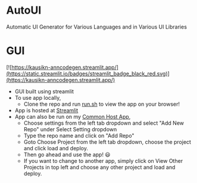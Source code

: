 # AutoUI
 Automatic UI Generator for Various Languages and in Various UI Libraries

# GUI
[![https://kausikn-anncodegen.streamlit.app/](https://static.streamlit.io/badges/streamlit_badge_black_red.svg)](https://kausikn-anncodegen.streamlit.app/)

- GUI built using streamlit
- To use app locally,
    - Clone the repo and run [run.sh](run.sh) to view the app on your browser!
- App is hosted at [Streamlit](https://kausikn-autoui.streamlit.app/)
- App can also be run on my [Common Host App](https://kausikn-commonhostapp.streamlit.app/),
    - Choose settings from the left tab dropdown and select "Add New Repo" under Select Setting dropdown
    - Type the repo name and click on "Add Repo"
    - Goto Choose Project from the left tab dropdown, choose the project and click load and deploy.
    - Then go ahead and use the app! 😃
    - If you want to change to another app, simply click on View Other Projects in top left and choose any other project and load and deploy.

